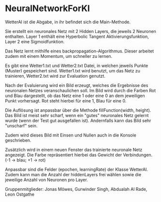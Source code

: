 # NeuralNetworkForKI

WetterAI ist die Abgabe, in ihr befindet sich die Main-Methode.

Sie erstellt ein neuronales Netz mit 2 Hidden Layers, die jeweils 2 Neuronen enthalten.
Layer 1 enthält eine Hyperbolic Tangent Aktivierungsfunktion, Layer 2 eine Sigmoidfunktion.

Das Netz lernt mithilfe eines backpropagation-Algorithmus. Dieser arbeitet zudem mit einem Momentum,
um schneller zu lernen.

Es gibt eine Wetter1.txt und Wetter2.txt Datei, in welchen jeweils Punkte (Muster) gespeichert sind.
Wetter1.txt wird benutzt, um das Netz zu trainieren, Wetter2.txt wird zur Evaluation genutzt.

Nach der Evaluierung wird ein Bild erzeugt, welches die Ergebnisse des neuronalen Netzes veranschaulichen soll.
Im Bild wird durch die Farben Rot und Blau dargestellt, ob das Netz eine 1 oder eine 0
an dem jeweiligen Punkt vorhersagt.
Rot steht hierbei für eine 1, Blau für eine 0.

Die Auflösung ist anpassbar über die Methode fillFunction(width, height).
Das Bild ist meist sehr scharf, wenn ein "gutes" neuronales Netz gelernt wurde (wenn der Test gut ausgefallen ist). 
Andernfalls kann das Bild sehr "unscharf" sein.

Zudem wird dieses Bild mit Einsen und Nullen auch in die Konsole geschrieben.

Zusätzlich wird in einem neuen Fenster das trainierte neuronale Netz angezeigt. Die Farbe
repräsentiert hierbei das Gewicht der Verbindungen. (-1 -> blau; +1 -> rot)

Anpassbar sind die Felder (epochen, learningRate) der Klasse WetterAI. Zudem kann man die Anzahl der hiddenLayers
frei wählen sowie die jeweilige Anzahl von Neuronen pro Layer.

Gruppenmitglieder: Jonas Möwes, Gurwinder Singh, Abdualah Al Rade, Leon Ostgathe